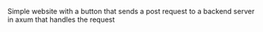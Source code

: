 Simple website with a button that sends a post request to a backend server in axum that handles the request
